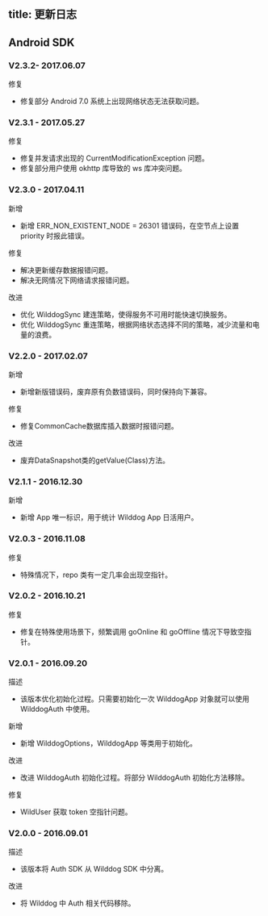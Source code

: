 
title: 更新日志
---

## Android SDK

### V2.3.2- 2017.06.07

<span class="changelog fix">修复</span>

- 修复部分 Android 7.0 系统上出现网络状态无法获取问题。

### V2.3.1 - 2017.05.27

<span class="changelog fix">修复</span>

- 修复并发请求出现的 CurrentModificationException 问题。
- 修复部分用户使用 okhttp 库导致的 ws 库冲突问题。

### V2.3.0 - 2017.04.11

<span class="changelog add">新增</span>

- 新增 ERR_NON_EXISTENT_NODE = 26301 错误码，在空节点上设置 priority 时报此错误。

<span class="changelog fix">修复</span>

- 解决更新缓存数据报错问题。
- 解决无网情况下网络请求报错问题。

<span class="changelog feature">改进</span>

- 优化 WilddogSync 建连策略，使得服务不可用时能快速切换服务。
- 优化 WilddogSync 重连策略，根据网络状态选择不同的策略，减少流量和电量的浪费。

### V2.2.0 - 2017.02.07

<span class="changelog add">新增</span>

- 新增新版错误码，废弃原有负数错误码，同时保持向下兼容。

<span class="changelog fix">修复</span>

- 修复CommonCache数据库插入数据时报错问题。

<span class="changelog feature">改进</span>

- 废弃DataSnapshot类的getValue(Class)方法。



### V2.1.1 - 2016.12.30

<span class="changelog add">新增</span>

- 新增 App 唯一标识，用于统计 Wilddog App 日活用户。

### V2.0.3 - 2016.11.08

<span class="changelog fix">修复</span>

- 特殊情况下，repo 类有一定几率会出现空指针。

### V2.0.2 - 2016.10.21

<span class="changelog fix">修复</span>

-  修复在特殊使用场景下，频繁调用 goOnline 和 goOffline 情况下导致空指针。

### V2.0.1 - 2016.09.20

<span class="changelog describe">描述</span>

- 该版本优化初始化过程。只需要初始化一次 WilddogApp 对象就可以使用 WilddogAuth 中使用。

<span class="changelog add">新增</span>

- 新增 WilddogOptions，WilddogApp 等类用于初始化。

<span class="changelog feature">改进</span>

- 改进 WilddogAuth 初始化过程。将部分 WilddogAuth 初始化方法移除。

<span class="changelog fix">修复</span>

- WildUser 获取 token 空指针问题。



### V2.0.0 - 2016.09.01

<span class="changelog describe">描述</span>

- 该版本将 Auth SDK 从 Wilddog SDK 中分离。


<span class="changelog feature">改进</span>

- 将 Wilddog 中 Auth 相关代码移除。



</br>


